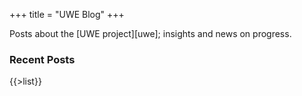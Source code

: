 +++
title = "UWE Blog"
+++

Posts about the [UWE project][uwe]; insights and news on progress.

### Recent Posts

{{>list}}

